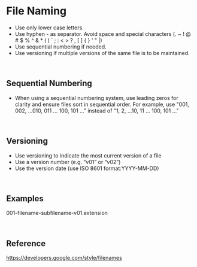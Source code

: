 # File Naming

- Use only lower case letters.
- Use hyphen - as separator. Avoid space and special characters (. ~ ! @ # $ % ^ & \* ( ) ` ; : < > ? , [ ] { } ' " |)
- Use sequential numbering if needed.
- Use versioning if multiple versions of the same file is to be maintained.

<br>

## Sequential Numbering

- When using a sequential numbering system, use leading zeros for clarity and ensure files sort in sequential order. For example, use "001, 002, ...010, 011 ... 100, 101 ..." instead of "1, 2, ...10, 11 ... 100, 101 ..."

<br>

## Versioning

- Use versioning to indicate the most current version of a file
- Use a version number (e.g. “v01” or “v02”)
- Use the version date (use ISO 8601 format:YYYY-MM-DD)

<br>

## Examples

001-filename-subfilename-v01.extension

<br>

## Reference

https://developers.google.com/style/filenames
